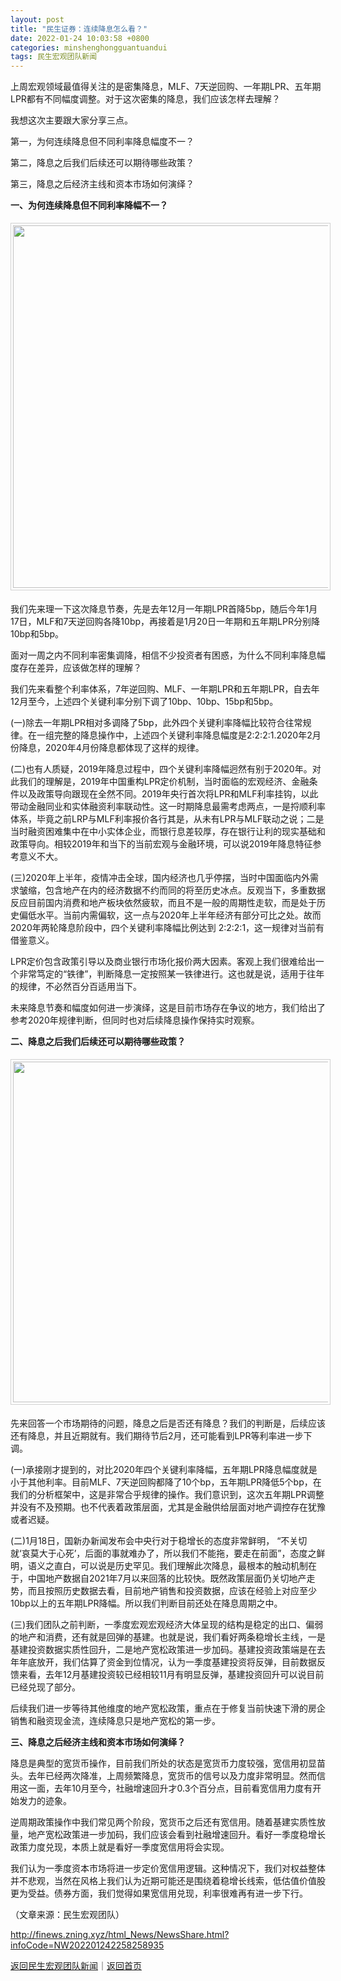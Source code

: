 ```yaml
---
layout: post
title: "民生证券：连续降息怎么看？"
date: 2022-01-24 10:03:58 +0800
categories: minshenghongguantuandui
tags: 民生宏观团队新闻
---
```

<p>上周宏观领域最值得关注的是密集降息，MLF、7天逆回购、一年期LPR、五年期LPR都有不同幅度调整。对于这次密集的降息，我们应该怎样去理解？</p>
 <p>我想这次主要跟大家分享三点。</p>
 <p>第一，为何连续降息但不同利率降息幅度不一？</p>
 <p>第二，降息之后我们后续还可以期待哪些政策？</p>
 <p>第三，降息之后经济主线和资本市场如何演绎？</p>
 <p><strong>一、为何连续降息但不同利率降幅不一？</strong></p>
 <center><img src="https://dfscdn.dfcfw.com/download/D24684265610002849086_w734h614.jpg" width="580" emheight="485" style="border:#d1d1d1 1px solid;padding:3px;margin:5px 0;" /></center><p>我们先来理一下这次降息节奏，先是去年12月一年期LPR首降5bp，随后今年1月17日，MLF和7天逆回购各降10bp，再接着是1月20日一年期和五年期LPR分别降10bp和5bp。</p>
 <p>面对一周之内不同利率密集调降，相信不少投资者有困惑，为什么不同利率降息幅度存在差异，应该做怎样的理解？</p>
 <p>我们先来看整个利率体系，7年逆回购、MLF、一年期LPR和五年期LPR，自去年12月至今，上述四个关键利率分别下调了10bp、10bp、15bp和5bp。</p>
 <p>(一)除去一年期LPR相对多调降了5bp，此外四个关键利率降幅比较符合往常规律。在一组完整的降息操作中，上述四个关键利率降息幅度是2:2:2:1.2020年2月份降息，2020年4月份降息都体现了这样的规律。</p>
 <p>(二)也有人质疑，2019年降息过程中，四个关键利率降幅迥然有别于2020年。对此我们的理解是，2019年中国重构LPR定价机制，当时面临的宏观经济、金融条件以及政策导向跟现在全然不同。2019年央行首次将LPR和MLF利率挂钩，以此带动金融同业和实体融资利率联动性。这一时期降息最需考虑两点，一是捋顺利率体系，毕竟之前LRP与MLF利率报价各行其是，从未有LPR与MLF联动之说；二是当时融资困难集中在中小实体企业，而银行息差较厚，存在银行让利的现实基础和政策导向。相较2019年和当下的当前宏观与金融环境，可以说2019年降息特征参考意义不大。</p>
 <p>(三)2020年上半年，疫情冲击全球，国内经济也几乎停摆，当时中国面临内外需求皱缩，包含地产在内的经济数据不约而同的将至历史冰点。反观当下，多重数据反应目前国内消费和地产板块依然疲软，而且不是一般的周期性走软，而是处于历史偏低水平。当前内需偏软，这一点与2020年上半年经济有部分可比之处。故而2020年两轮降息阶段中，四个关键利率降幅比例达到 2:2:2:1，这一规律对当前有借鉴意义。</p>
 <p>LPR定价包含政策引导以及商业银行市场化报价两大因素。客观上我们很难给出一个非常笃定的“铁律”，判断降息一定按照某一铁律进行。这也就是说，适用于往年的规律，不必然百分百适用当下。</p>
 <p>未来降息节奏和幅度如何进一步演绎，这是目前市场存在争议的地方，我们给出了参考2020年规律判断，但同时也对后续降息操作保持实时观察。</p>
 <p><strong>二、降息之后我们后续还可以期待哪些政策？</strong></p>
 <center><img src="https://dfscdn.dfcfw.com/download/D25719119715370278573_w545h399.jpg" width="545" emheight="399" style="border:#d1d1d1 1px solid;padding:3px;margin:5px 0;" /></center><p>先来回答一个市场期待的问题，降息之后是否还有降息？我们的判断是，后续应该还有降息，并且近期就有。我们期待节后2月，还可能看到LPR等利率进一步下调。</p>
 <p>(一)承接刚才提到的，对比2020年四个关键利率降幅，五年期LPR降息幅度就是小于其他利率。目前MLF、7天逆回购都降了10个bp，五年期LPR降低5个bp，在我们的分析框架中，这是非常合乎规律的操作。我们意识到，这次五年期LPR调整并没有不及预期。也不代表着政策层面，尤其是金融供给层面对地产调控存在犹豫或者迟疑。</p>
 <p>(二)1月18日，国新办新闻发布会中央行对于稳增长的态度非常鲜明， “不关切就‘哀莫大于心死’，后面的事就难办了，所以我们不能拖，要走在前面”，态度之鲜明，语义之直白，可以说是历史罕见。我们理解此次降息，最根本的触动机制在于，中国地产数据自2021年7月以来回落的比较快。既然政策层面仍关切地产走势，而且按照历史数据去看，目前地产销售和投资数据，应该在经验上对应至少10bp以上的五年期LPR降幅。所以我们判断目前还处在降息周期之中。</p>
 <p>(三)我们团队之前判断，一季度宏观宏观经济大体呈现的结构是稳定的出口、偏弱的地产和消费，还有就是回弹的基建。也就是说，我们看好两条稳增长主线，一是基建投资数据实质性回升，二是地产宽松政策进一步加码。基建投资政策端是在去年年底放开，我们估算了资金到位情况，认为一季度基建投资将反弹，目前数据反馈来看，去年12月基建投资较已经相较11月有明显反弹，基建投资回升可以说目前已经兑现了部分。</p>
 <p>后续我们进一步等待其他维度的地产宽松政策，重点在于修复当前快速下滑的房企销售和融资现金流，连续降息只是地产宽松的第一步。</p>
 <p><strong>三、降息之后经济主线和资本市场如何演绎？</strong></p>
 <p>降息是典型的宽货币操作，目前我们所处的状态是宽货币力度较强，宽信用初显苗头。去年已经两次降准，上周频繁降息，宽货币的信号以及力度非常明显。然而信用这一面，去年10月至今，社融增速回升才0.3个百分点，目前看宽信用力度有开始发力的迹象。</p>
 <p>逆周期政策操作中我们常见两个阶段，宽货币之后还有宽信用。随着基建实质性放量，地产宽松政策进一步加码，我们应该会看到社融增速回升。看好一季度稳增长政策力度兑现，本质上就是看好一季度宽信用将会实现。</p>
 <p>我们认为一季度资本市场将进一步定价宽信用逻辑。这种情况下，我们对权益整体并不悲观，当然在风格上我们认为近期可能还是围绕着稳增长线索，低估值价值股更为受益。债券方面，我们觉得如果宽信用兑现，利率很难再有进一步下行。</p><p class="em_media">（文章来源：民生宏观团队）</p>

<http://finews.zning.xyz/html_News/NewsShare.html?infoCode=NW202201242258258935>

[返回民生宏观团队新闻](//finews.withounder.com/category/minshenghongguantuandui.html)｜[返回首页](//finews.withounder.com/)